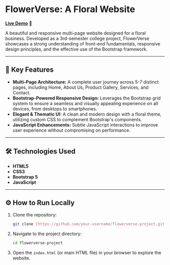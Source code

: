 # FlowerVerse: A Floral Website

**[Live Demo](https://your-live-demo-link-here.com)** 🚀

A beautiful and responsive multi-page website designed for a floral business. Developed as a 3rd-semester college project, FlowerVerse showcases a strong understanding of front-end fundamentals, responsive design principles, and the effective use of the Bootstrap framework.

---

## 🌟 Key Features

- **Multi-Page Architecture:** A complete user journey across 5-7 distinct pages, including Home, About Us, Product Gallery, Services, and Contact.
- **Bootstrap-Powered Responsive Design:** Leverages the Bootstrap grid system to ensure a seamless and visually appealing experience on all devices, from desktops to smartphones.
- **Elegant & Thematic UI:** A clean and modern design with a floral theme, utilizing custom CSS to complement Bootstrap's components.
- **JavaScript Enhancements:** Subtle JavaScript interactions to improve user experience without compromising on performance.

---

## 🛠️ Technologies Used

- **HTML5**
- **CSS3**
- **Bootstrap 5**
- **JavaScript**

---

## ⚙️ How to Run Locally

1.  Clone the repository:
    ```bash
    git clone [https://github.com/your-username/flowerverse-project.git](https://github.com/your-username/flowerverse-project.git)
    ```
2.  Navigate to the project directory:
    ```bash
    cd flowerverse-project
    ```
3.  Open the `index.html` (or main HTML file) in your browser to explore the website.

